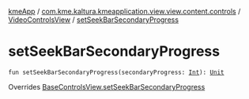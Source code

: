 [kmeApp](../../index.md) / [com.kme.kaltura.kmeapplication.view.view.content.controls](../index.md) / [VideoControlsView](index.md) / [setSeekBarSecondaryProgress](./set-seek-bar-secondary-progress.md)

# setSeekBarSecondaryProgress

`fun setSeekBarSecondaryProgress(secondaryProgress: `[`Int`](https://kotlinlang.org/api/latest/jvm/stdlib/kotlin/-int/index.html)`): `[`Unit`](https://kotlinlang.org/api/latest/jvm/stdlib/kotlin/-unit/index.html)

Overrides [BaseControlsView.setSeekBarSecondaryProgress](../-base-controls-view/set-seek-bar-secondary-progress.md)

